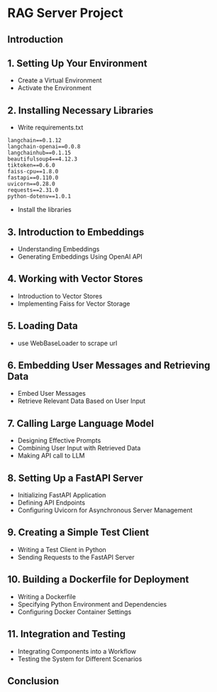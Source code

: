 # RAG Server Project

## Introduction

## 1. Setting Up Your Environment

- Create a Virtual Environment
- Activate the Environment

## 2. Installing Necessary Libraries

- Write requirements.txt
```
langchain==0.1.12
langchain-openai==0.0.8
langchainhub==0.1.15
beautifulsoup4==4.12.3
tiktoken==0.6.0
faiss-cpu==1.8.0
fastapi==0.110.0
uvicorn==0.28.0
requests==2.31.0
python-dotenv==1.0.1
```
- Install the libraries

## 3. Introduction to Embeddings

- Understanding Embeddings
- Generating Embeddings Using OpenAI API

## 4. Working with Vector Stores

- Introduction to Vector Stores
- Implementing Faiss for Vector Storage

## 5. Loading Data

- use WebBaseLoader to scrape url

## 6. Embedding User Messages and Retrieving Data

- Embed User Messages
- Retrieve Relevant Data Based on User Input

## 7. Calling Large Language Model

- Designing Effective Prompts
- Combining User Input with Retrieved Data
- Making API call to LLM

## 8. Setting Up a FastAPI Server

- Initializing FastAPI Application
- Defining API Endpoints
- Configuring Uvicorn for Asynchronous Server Management

## 9. Creating a Simple Test Client

- Writing a Test Client in Python
- Sending Requests to the FastAPI Server

## 10. Building a Dockerfile for Deployment

- Writing a Dockerfile
- Specifying Python Environment and Dependencies
- Configuring Docker Container Settings

## 11. Integration and Testing

- Integrating Components into a Workflow
- Testing the System for Different Scenarios

## Conclusion
